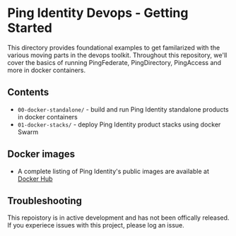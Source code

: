# Ping Identity Devops - Getting Started
This directory provides foundational examples to get familarized with the various moving parts in the devops toolkit. Throughout this repository, we'll cover the basics of running PingFederate, PingDirectory, PingAccess and more in docker containers. 

## Contents

* `00-docker-standalone/` - build and run Ping Identity standalone products in docker containers 
* `01-docker-stacks/` - deploy Ping Identity product stacks using docker Swarm

## Docker images

* A complete listing of Ping Identity's public images are available at [Docker Hub](https://hub.docker.com/u/pingidentity/)

## Troubleshooting
This repoistory is in active development and has not been offically released. If you experiece issues with this project, please log an issue.
